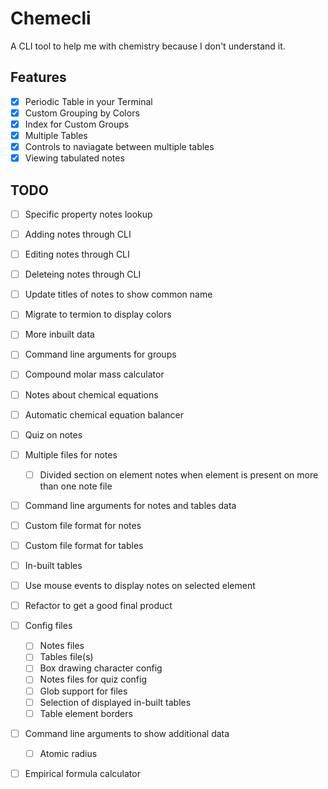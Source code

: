 # Chemecli
A CLI tool to help me with chemistry because I don't understand it.

## Features
- [x] Periodic Table in your Terminal
- [x] Custom Grouping by Colors
- [x] Index for Custom Groups
- [x] Multiple Tables
- [x] Controls to naviagate between multiple tables
- [x] Viewing tabulated notes

## TODO
- [ ] Specific property notes lookup
- [ ] Adding notes through CLI
- [ ] Editing notes through CLI
- [ ] Deleteing notes through CLI
- [ ] Update titles of notes to show common name
- [ ] Migrate to termion to display colors
- [ ] More inbuilt data
- [ ] Command line arguments for groups
- [ ] Compound molar mass calculator
- [ ] Notes about chemical equations 
- [ ] Automatic chemical equation balancer
- [ ] Quiz on notes
- [ ] Multiple files for notes
    - [ ] Divided section on element notes when element is present on more than one note file
- [ ] Command line arguments for notes and tables data
- [ ] Custom file format for notes
- [ ] Custom file format for tables
- [ ] In-built tables
- [ ] Use mouse events to display notes on selected element
- [ ] Refactor to get a good final product
- [ ] Config files
    - [ ] Notes files
    - [ ] Tables file(s)
    - [ ] Box drawing character config
    - [ ] Notes files for quiz config
    - [ ] Glob support for files
    - [ ] Selection of displayed in-built tables
    - [ ] Table element borders
- [ ] Command line arguments to show additional data
    - [ ] Atomic radius
- [ ] Empirical formula calculator

